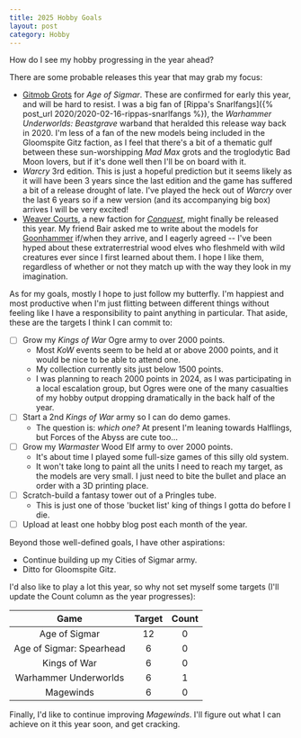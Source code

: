 ```yaml
---
title: 2025 Hobby Goals
layout: post
category: Hobby
---
```


How do I see my hobby progressing in the year ahead?

<!--more-->

There are some probable releases this year that may grab my focus:

- [Gitmob Grots](gmg) for *Age of Sigmar*. These are confirmed for early this year, and will be hard to resist. I was a big fan of [Rippa's Snarlfangs]({% post_url 2020/2020-02-16-rippas-snarlfangs %}), the *Warhammer Underworlds: Beastgrave* warband that heralded this release way back in 2020. I'm less of a fan of the new models being included in the Gloomspite Gitz faction, as I feel that there's a bit of a thematic gulf between these sun-worshipping *Mad Max* grots and the troglodytic Bad Moon lovers, but if it's done well then I'll be on board with it. 
- *Warcry* 3rd edition. This is just a hopeful prediction but it seems likely as it will have been 3 years since the last edition and the game has suffered a bit of a release drought of late. I've played the heck out of *Warcry* over the last 6 years so if a new version (and its accompanying big box) arrives I will be very excited!
- [Weaver Courts](wc), a new faction for [*Conquest*](cq), might finally be released this year. My friend Bair asked me to write about the models for [Goonhammer](gh) if/when they arrive, and I eagerly agreed -- I've been hyped about these extraterrestrial wood elves who fleshmeld with wild creatures ever since I first learned about them. I hope I like them, regardless of whether or not they match up with the way they look in my imagination. 

[gmg]: https://www.warhammer-community.com/en-gb/articles/vab9rzvn/world-championship-preview-the-gitmob-prepare-to-race-across-the-mortal-realms/
[wc]: https://www.para-bellum.com/the-weaver-courts/
[cq]: https://www.para-bellum.com/getting-started/
[gh]: https://www.goonhammer.com/

As for my goals, mostly I hope to just follow my butterfly. I'm happiest and most productive when I'm just flitting between different things without feeling like I have a responsibility to paint anything in particular. That aside, these are the targets I think I can commit to:

- [ ] Grow my *Kings of War* Ogre army to over 2000 points. 
  - Most *KoW* events seem to be held at or above 2000 points, and it would be nice to be able to attend one.
  - My collection currently sits just below 1500 points. 
  - I was planning to reach 2000 points in 2024, as I was participating in a local escalation group, but Ogres were one of the many casualties of my hobby output dropping dramatically in the back half of the year. 
- [ ] Start a 2nd *Kings of War* army so I can do demo games. 
  - The question is: *which one?* At present I'm leaning towards Halflings, but Forces of the Abyss are cute too... 
- [ ] Grow my *Warmaster* Wood Elf army to over 2000 points.
  - It's about time I played some full-size games of this silly old system. 
  - It won't take long to paint all the units I need to reach my target, as the models are very small. I just need to bite the bullet and place an order with a 3D printing place.
- [ ] Scratch-build a fantasy tower out of a Pringles tube.
  - This is just one of those 'bucket list' king of things I gotta do before I die. 
- [ ] Upload at least one hobby blog post each month of the year.

Beyond those well-defined goals, I have other aspirations: 

- Continue building up my Cities of Sigmar army.
- Ditto for Gloomspite Gitz.

I'd also like to play a lot this year, so why not set myself some targets (I'll update the Count column as the year progresses):

|           Game           | Target | Count |
| :----------------------: | :----: | :---: |
|      Age of Sigmar       |   12   |   0   |
| Age of Sigmar: Spearhead |   6    |   0   |
|       Kings of War       |   6    |   0   |
|  Warhammer Underworlds   |   6    |   1   |
|        Magewinds         |   6    |   0   |

Finally, I'd like to continue improving *Magewinds*. I'll figure out what I can achieve on it this year soon, and get cracking.